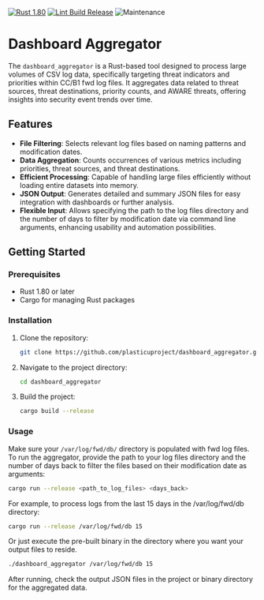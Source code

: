 [![Rust 1.80](https://img.shields.io/badge/rust-1.80+-red.svg)](https://www.rust-lang.org/tools/install)
[![Lint Build Release](https://github.com/plasticuproject/dashboard_aggregator/actions/workflows/rust.yml/badge.svg)](https://github.com/plasticuproject/dashboard_aggregator/actions/workflows/rust.yml)
![Maintenance](https://img.shields.io/badge/maintenance-actively--developed-brightgreen.svg)

# Dashboard Aggregator

The `dashboard_aggregator` is a Rust-based tool designed to process large volumes of CSV log data, specifically targeting threat indicators and priorities within CC/B1 fwd log files. It aggregates data related to threat sources, threat destinations, priority counts, and AWARE threats, offering insights into security event trends over time.

## Features

- **File Filtering**: Selects relevant log files based on naming patterns and modification dates.
- **Data Aggregation**: Counts occurrences of various metrics including priorities, threat sources, and threat destinations.
- **Efficient Processing**: Capable of handling large files efficiently without loading entire datasets into memory.
- **JSON Output**: Generates detailed and summary JSON files for easy integration with dashboards or further analysis.
- **Flexible Input**: Allows specifying the path to the log files directory and the number of days to filter by modification date via command line arguments, enhancing usability and automation possibilities.

## Getting Started

### Prerequisites

- Rust 1.80 or later
- Cargo for managing Rust packages

### Installation

1. Clone the repository:

   ```sh
   git clone https://github.com/plasticuproject/dashboard_aggregator.git
   ```

2. Navigate to the project directory:

   ```sh
   cd dashboard_aggregator
   ```

3. Build the project:

   ```sh
   cargo build --release
   ```

### Usage

Make sure your `/var/log/fwd/db/` directory is populated with fwd log files.
To run the aggregator, provide the path to your log files directory and the number of days back to filter the files based on their modification date as arguments:

   ```sh
   cargo run --release <path_to_log_files> <days_back>
   ```

For example, to process logs from the last 15 days in the /var/log/fwd/db directory:

   ```sh
   cargo run --release /var/log/fwd/db 15
   ```

Or just execute the pre-built binary in the directory where you want your output files to reside.

   ```sh
   ./dashboard_aggregator /var/log/fwd/db 15
   ```

After running, check the output JSON files in the project or binary directory for the aggregated data.
